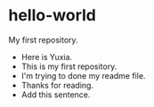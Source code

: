 # hello-world
My first repository.

* Here is Yuxia.
* This is my first repository.
* I'm trying to done my readme file.
* Thanks for reading.
* Add this sentence.
